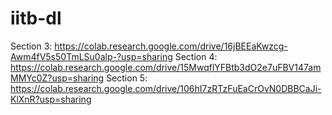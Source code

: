 # iitb-dl

Section 3: https://colab.research.google.com/drive/16jBEEaKwzcg-Awm4fV5s50TmLSu0alp-?usp=sharing
Section 4: https://colab.research.google.com/drive/15MwqflYFBtb3dO2e7uFBV147amMMYc0Z?usp=sharing
Section 5: https://colab.research.google.com/drive/106hI7zRTzFuEaCrOvN0DBBCaJi-KlXnR?usp=sharing
